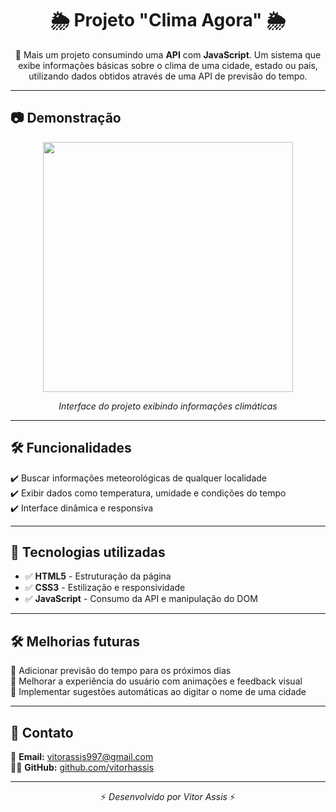 # <h1 align="center">🌦️ Projeto "Clima Agora"  🌦️</h1>

<p align="center">
  🚀 Mais um projeto consumindo uma <strong>API</strong> com <strong>JavaScript</strong>.  
  Um sistema que exibe informações básicas sobre o clima de uma cidade, estado ou país,  
  utilizando dados obtidos através de uma API de previsão do tempo.
</p>

---

## 📷 Demonstração  

<div align="center">
  <img height="400" src="https://github.com/user-attachments/assets/9bbc7b7f-bc22-40b6-bdec-edabf2a189a7" />
  <p><em>Interface do projeto exibindo informações climáticas</em></p>
</div>

---

## 🛠 Funcionalidades  

✔️ Buscar informações meteorológicas de qualquer localidade  
✔️ Exibir dados como temperatura, umidade e condições do tempo  
✔️ Interface dinâmica e responsiva  

---

## 🚀 Tecnologias utilizadas  

- ✅ **HTML5** - Estruturação da página  
- ✅ **CSS3** - Estilização e responsividade  
- ✅ **JavaScript** - Consumo da API e manipulação do DOM  

---

## 🛠 Melhorias futuras  

🔹 Adicionar previsão do tempo para os próximos dias  
🔹 Melhorar a experiência do usuário com animações e feedback visual  
🔹 Implementar sugestões automáticas ao digitar o nome de uma cidade  

---

## 📩 Contato  

📧 **Email:** [vitorassis997@gmail.com](mailto:vitorassis997@gmail.com)  
👨‍💻 **GitHub:** [github.com/vitorhassis](https://github.com/vitorhassis)  

---

<p align="center">⚡ <em>Desenvolvido por Vitor Assis</em> ⚡</p>

